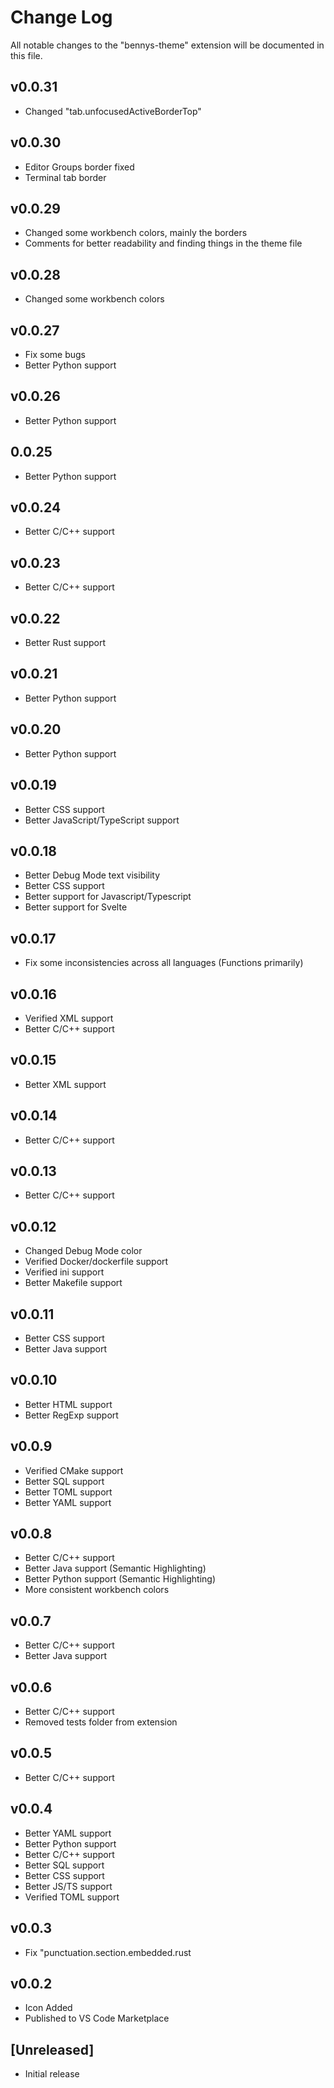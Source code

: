# Change Log

All notable changes to the "bennys-theme" extension will be documented in this file.

## v0.0.31

- Changed "tab.unfocusedActiveBorderTop"

## v0.0.30

- Editor Groups border fixed
- Terminal tab border

## v0.0.29

- Changed some workbench colors, mainly the borders
- Comments for better readability and finding things in the theme file

## v0.0.28

- Changed some workbench colors

## v0.0.27

- Fix some bugs
- Better Python support

## v0.0.26

- Better Python support

## 0.0.25

- Better Python support

## v0.0.24

- Better C/C++ support

## v0.0.23

- Better C/C++ support

## v0.0.22

- Better Rust support

## v0.0.21

- Better Python support

## v0.0.20

- Better Python support

## v0.0.19

- Better CSS support
- Better JavaScript/TypeScript support

## v0.0.18

- Better Debug Mode text visibility
- Better CSS support
- Better support for Javascript/Typescript
- Better support for Svelte

## v0.0.17

- Fix some inconsistencies across all languages (Functions primarily)

## v0.0.16

- Verified XML support
- Better C/C++ support

## v0.0.15

- Better XML support

## v0.0.14

- Better C/C++ support

## v0.0.13

- Better C/C++ support
  
## v0.0.12

- Changed Debug Mode color
- Verified Docker/dockerfile support
- Verified ini support
- Better Makefile support

## v0.0.11

- Better CSS support
- Better Java support

## v0.0.10

- Better HTML support
- Better RegExp support

## v0.0.9

- Verified CMake support
- Better SQL support
- Better TOML support
- Better YAML support

## v0.0.8

- Better C/C++ support
- Better Java support (Semantic Highlighting)
- Better Python support (Semantic Highlighting)
- More consistent workbench colors

## v0.0.7

- Better C/C++ support
- Better Java support

## v0.0.6

- Better C/C++ support
- Removed tests folder from extension

## v0.0.5

- Better C/C++ support

## v0.0.4

- Better YAML support
- Better Python support
- Better C/C++ support
- Better SQL support
- Better CSS support
- Better JS/TS support
- Verified TOML support

## v0.0.3

- Fix "punctuation.section.embedded.rust

## v0.0.2

- Icon Added
- Published to VS Code Marketplace

## [Unreleased]

- Initial release
